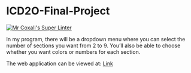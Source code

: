 # ICD2O-Final-Project
[![Mr Coxall's Super Linter](https://github.com/Devin-boucher/ICD2O-Final-Project-devin.boucher/workflows/Mr%20Coxall's%20Super%20Linter/badge.svg)](https://github.com/Devin-boucher/ICD2O-Final-Project-devin.boucher/actions)

In my program, there will be a dropdown menu where you can select the number of sections you want from 2 to 9. You’ll also be able to choose whether you want colors or numbers for each section.


The web application can be viewed at: [Link](https://mths-icd2o-1-2024.github.io/ICD2O-Final-Project-devin.boucher/) 

